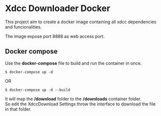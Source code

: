 # Xdcc Downloader Docker
This project aim to create a docker image containing all xdcc dependencies and funcionalities.

The image expose port 8888 as web access port.

## Docker compose
Use the **docker-compose** file to build and run the container in once.
```
$ docker-compose up -d
```
OR
```
$ docker-compose up -d --build
```

It will map the **/download** folder to the **/downloads** container folder.  
So edit the XdccDownload Settings throw the interface to download the file in that folder.